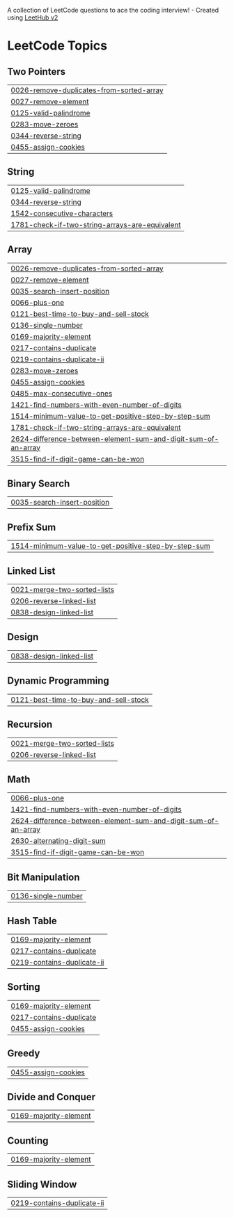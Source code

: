 A collection of LeetCode questions to ace the coding interview! - Created using [LeetHub v2](https://github.com/arunbhardwaj/LeetHub-2.0)
<!---LeetCode Topics Start-->
# LeetCode Topics
## Two Pointers
|  |
| ------- |
| [0026-remove-duplicates-from-sorted-array](https://github.com/Betsinat/LeetCode/tree/master/0026-remove-duplicates-from-sorted-array) |
| [0027-remove-element](https://github.com/Betsinat/LeetCode/tree/master/0027-remove-element) |
| [0125-valid-palindrome](https://github.com/Betsinat/LeetCode/tree/master/0125-valid-palindrome) |
| [0283-move-zeroes](https://github.com/Betsinat/LeetCode/tree/master/0283-move-zeroes) |
| [0344-reverse-string](https://github.com/Betsinat/LeetCode/tree/master/0344-reverse-string) |
| [0455-assign-cookies](https://github.com/Betsinat/LeetCode/tree/master/0455-assign-cookies) |
## String
|  |
| ------- |
| [0125-valid-palindrome](https://github.com/Betsinat/LeetCode/tree/master/0125-valid-palindrome) |
| [0344-reverse-string](https://github.com/Betsinat/LeetCode/tree/master/0344-reverse-string) |
| [1542-consecutive-characters](https://github.com/Betsinat/LeetCode/tree/master/1542-consecutive-characters) |
| [1781-check-if-two-string-arrays-are-equivalent](https://github.com/Betsinat/LeetCode/tree/master/1781-check-if-two-string-arrays-are-equivalent) |
## Array
|  |
| ------- |
| [0026-remove-duplicates-from-sorted-array](https://github.com/Betsinat/LeetCode/tree/master/0026-remove-duplicates-from-sorted-array) |
| [0027-remove-element](https://github.com/Betsinat/LeetCode/tree/master/0027-remove-element) |
| [0035-search-insert-position](https://github.com/Betsinat/LeetCode/tree/master/0035-search-insert-position) |
| [0066-plus-one](https://github.com/Betsinat/LeetCode/tree/master/0066-plus-one) |
| [0121-best-time-to-buy-and-sell-stock](https://github.com/Betsinat/LeetCode/tree/master/0121-best-time-to-buy-and-sell-stock) |
| [0136-single-number](https://github.com/Betsinat/LeetCode/tree/master/0136-single-number) |
| [0169-majority-element](https://github.com/Betsinat/LeetCode/tree/master/0169-majority-element) |
| [0217-contains-duplicate](https://github.com/Betsinat/LeetCode/tree/master/0217-contains-duplicate) |
| [0219-contains-duplicate-ii](https://github.com/Betsinat/LeetCode/tree/master/0219-contains-duplicate-ii) |
| [0283-move-zeroes](https://github.com/Betsinat/LeetCode/tree/master/0283-move-zeroes) |
| [0455-assign-cookies](https://github.com/Betsinat/LeetCode/tree/master/0455-assign-cookies) |
| [0485-max-consecutive-ones](https://github.com/Betsinat/LeetCode/tree/master/0485-max-consecutive-ones) |
| [1421-find-numbers-with-even-number-of-digits](https://github.com/Betsinat/LeetCode/tree/master/1421-find-numbers-with-even-number-of-digits) |
| [1514-minimum-value-to-get-positive-step-by-step-sum](https://github.com/Betsinat/LeetCode/tree/master/1514-minimum-value-to-get-positive-step-by-step-sum) |
| [1781-check-if-two-string-arrays-are-equivalent](https://github.com/Betsinat/LeetCode/tree/master/1781-check-if-two-string-arrays-are-equivalent) |
| [2624-difference-between-element-sum-and-digit-sum-of-an-array](https://github.com/Betsinat/LeetCode/tree/master/2624-difference-between-element-sum-and-digit-sum-of-an-array) |
| [3515-find-if-digit-game-can-be-won](https://github.com/Betsinat/LeetCode/tree/master/3515-find-if-digit-game-can-be-won) |
## Binary Search
|  |
| ------- |
| [0035-search-insert-position](https://github.com/Betsinat/LeetCode/tree/master/0035-search-insert-position) |
## Prefix Sum
|  |
| ------- |
| [1514-minimum-value-to-get-positive-step-by-step-sum](https://github.com/Betsinat/LeetCode/tree/master/1514-minimum-value-to-get-positive-step-by-step-sum) |
## Linked List
|  |
| ------- |
| [0021-merge-two-sorted-lists](https://github.com/Betsinat/LeetCode/tree/master/0021-merge-two-sorted-lists) |
| [0206-reverse-linked-list](https://github.com/Betsinat/LeetCode/tree/master/0206-reverse-linked-list) |
| [0838-design-linked-list](https://github.com/Betsinat/LeetCode/tree/master/0838-design-linked-list) |
## Design
|  |
| ------- |
| [0838-design-linked-list](https://github.com/Betsinat/LeetCode/tree/master/0838-design-linked-list) |
## Dynamic Programming
|  |
| ------- |
| [0121-best-time-to-buy-and-sell-stock](https://github.com/Betsinat/LeetCode/tree/master/0121-best-time-to-buy-and-sell-stock) |
## Recursion
|  |
| ------- |
| [0021-merge-two-sorted-lists](https://github.com/Betsinat/LeetCode/tree/master/0021-merge-two-sorted-lists) |
| [0206-reverse-linked-list](https://github.com/Betsinat/LeetCode/tree/master/0206-reverse-linked-list) |
## Math
|  |
| ------- |
| [0066-plus-one](https://github.com/Betsinat/LeetCode/tree/master/0066-plus-one) |
| [1421-find-numbers-with-even-number-of-digits](https://github.com/Betsinat/LeetCode/tree/master/1421-find-numbers-with-even-number-of-digits) |
| [2624-difference-between-element-sum-and-digit-sum-of-an-array](https://github.com/Betsinat/LeetCode/tree/master/2624-difference-between-element-sum-and-digit-sum-of-an-array) |
| [2630-alternating-digit-sum](https://github.com/Betsinat/LeetCode/tree/master/2630-alternating-digit-sum) |
| [3515-find-if-digit-game-can-be-won](https://github.com/Betsinat/LeetCode/tree/master/3515-find-if-digit-game-can-be-won) |
## Bit Manipulation
|  |
| ------- |
| [0136-single-number](https://github.com/Betsinat/LeetCode/tree/master/0136-single-number) |
## Hash Table
|  |
| ------- |
| [0169-majority-element](https://github.com/Betsinat/LeetCode/tree/master/0169-majority-element) |
| [0217-contains-duplicate](https://github.com/Betsinat/LeetCode/tree/master/0217-contains-duplicate) |
| [0219-contains-duplicate-ii](https://github.com/Betsinat/LeetCode/tree/master/0219-contains-duplicate-ii) |
## Sorting
|  |
| ------- |
| [0169-majority-element](https://github.com/Betsinat/LeetCode/tree/master/0169-majority-element) |
| [0217-contains-duplicate](https://github.com/Betsinat/LeetCode/tree/master/0217-contains-duplicate) |
| [0455-assign-cookies](https://github.com/Betsinat/LeetCode/tree/master/0455-assign-cookies) |
## Greedy
|  |
| ------- |
| [0455-assign-cookies](https://github.com/Betsinat/LeetCode/tree/master/0455-assign-cookies) |
## Divide and Conquer
|  |
| ------- |
| [0169-majority-element](https://github.com/Betsinat/LeetCode/tree/master/0169-majority-element) |
## Counting
|  |
| ------- |
| [0169-majority-element](https://github.com/Betsinat/LeetCode/tree/master/0169-majority-element) |
## Sliding Window
|  |
| ------- |
| [0219-contains-duplicate-ii](https://github.com/Betsinat/LeetCode/tree/master/0219-contains-duplicate-ii) |
<!---LeetCode Topics End-->